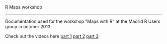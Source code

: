 R Maps workshop
_______________

Documentation used for the workshop "Maps with R" at the Madrid R Users group in october 2013.

Check out the videos here [part 1](https://vimeo.com/78120078) [part 2](https://vimeo.com/78120079) [part 3](https://vimeo.com/78120080)